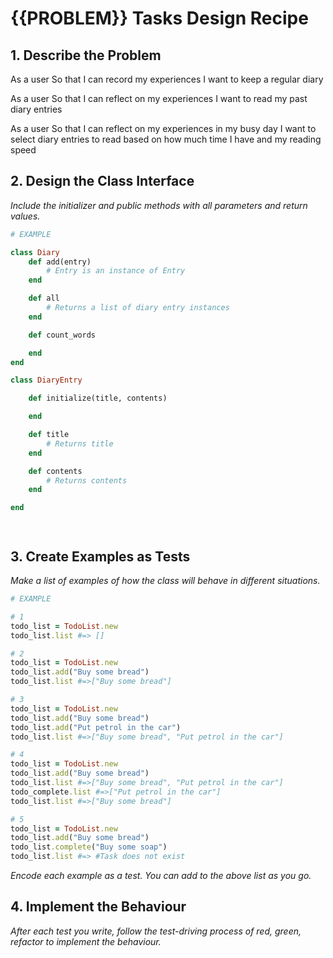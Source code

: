 # {{PROBLEM}} Tasks Design Recipe

## 1. Describe the Problem

As a user
So that I can record my experiences
I want to keep a regular diary

As a user
So that I can reflect on my experiences
I want to read my past diary entries

As a user
So that I can reflect on my experiences in my busy day
I want to select diary entries to read based on how much time I have and my reading speed

## 2. Design the Class Interface

_Include the initializer and public methods with all parameters and return values._

```ruby
# EXAMPLE

class Diary
    def add(entry)
        # Entry is an instance of Entry
    end

    def all
        # Returns a list of diary entry instances
    end

    def count_words

    end
end

class DiaryEntry

    def initialize(title, contents)

    end

    def title
        # Returns title
    end

    def contents
        # Returns contents
    end

end




```

## 3. Create Examples as Tests

_Make a list of examples of how the class will behave in different situations._

```ruby
# EXAMPLE

# 1
todo_list = TodoList.new
todo_list.list #=> []

# 2
todo_list = TodoList.new
todo_list.add("Buy some bread")
todo_list.list #=>["Buy some bread"]

# 3
todo_list = TodoList.new
todo_list.add("Buy some bread")
todo_list.add("Put petrol in the car")
todo_list.list #=>["Buy some bread", "Put petrol in the car"]

# 4
todo_list = TodoList.new
todo_list.add("Buy some bread")
todo_list.list #=>["Buy some bread", "Put petrol in the car"]
todo_complete.list #=>["Put petrol in the car"]
todo_list.list #=>["Buy some bread"]

# 5
todo_list = TodoList.new
todo_list.add("Buy some bread")
todo_list.complete("Buy some soap")
todo_list.list #=> #Task does not exist
```

_Encode each example as a test. You can add to the above list as you go._

## 4. Implement the Behaviour

_After each test you write, follow the test-driving process of red, green, refactor to implement the behaviour._


